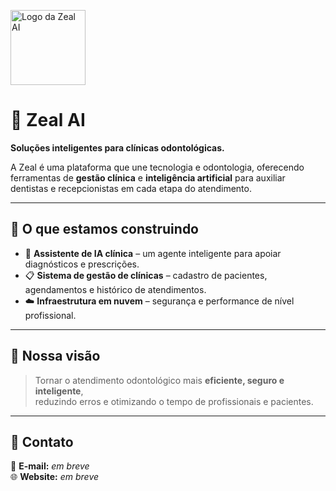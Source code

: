 <p align="start">
  <img src="https://avatars.githubusercontent.com/app-zeal" alt="Logo da Zeal AI" width="120"/>
</p>

# 🦷 Zeal AI

**Soluções inteligentes para clínicas odontológicas.**

A Zeal é uma plataforma que une tecnologia e odontologia, oferecendo ferramentas de **gestão clínica** e **inteligência artificial** para auxiliar dentistas e recepcionistas em cada etapa do atendimento.

---

## 🚀 O que estamos construindo

- 💬 **Assistente de IA clínica** – um agente inteligente para apoiar diagnósticos e prescrições.  
- 📋 **Sistema de gestão de clínicas** – cadastro de pacientes, agendamentos e histórico de atendimentos.  
- ☁️ **Infraestrutura em nuvem** – segurança e performance de nível profissional.  

---

## 🧠 Nossa visão

> Tornar o atendimento odontológico mais **eficiente, seguro e inteligente**,  
> reduzindo erros e otimizando o tempo de profissionais e pacientes.

---

## 💼 Contato

📩 **E-mail:** *em breve*  
🌐 **Website:** *em breve*
